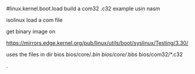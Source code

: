 #linux.kernel.boot.load
build a com32 .c32 example usin nasm



isolinux load a com file

get binary image on 


https://mirrors.edge.kernel.org/pub/linux/utils/boot/syslinux/Testing/3.30/

uses the files in dir bios
bios/core/*.bin
bios/core/*.bbs
bios/com32/*.c32










.




